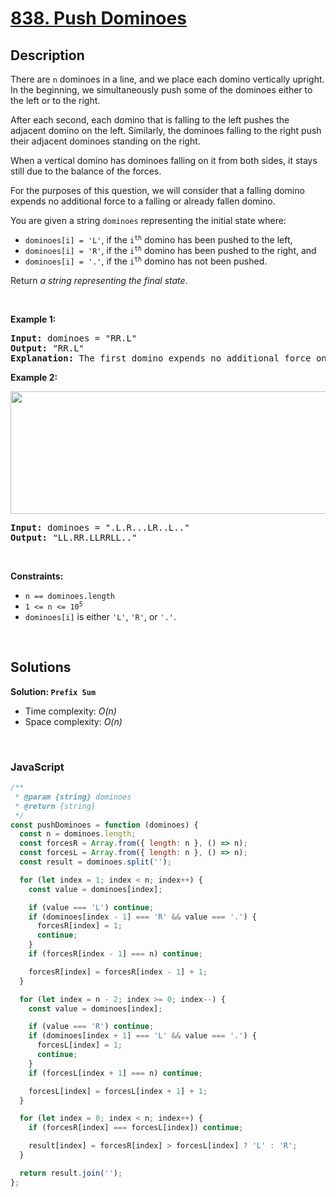 # [838. Push Dominoes](https://leetcode.com/problems/push-dominoes)

## Description

<div class="elfjS" data-track-load="description_content"><p>There are <code>n</code> dominoes in a line, and we place each domino vertically upright. In the beginning, we simultaneously push some of the dominoes either to the left or to the right.</p>

<p>After each second, each domino that is falling to the left pushes the adjacent domino on the left. Similarly, the dominoes falling to the right push their adjacent dominoes standing on the right.</p>

<p>When a vertical domino has dominoes falling on it from both sides, it stays still due to the balance of the forces.</p>

<p>For the purposes of this question, we will consider that a falling domino expends no additional force to a falling or already fallen domino.</p>

<p>You are given a string <code>dominoes</code> representing the initial state where:</p>

<ul>
	<li><code>dominoes[i] = 'L'</code>, if the <code>i<sup>th</sup></code> domino has been pushed to the left,</li>
	<li><code>dominoes[i] = 'R'</code>, if the <code>i<sup>th</sup></code> domino has been pushed to the right, and</li>
	<li><code>dominoes[i] = '.'</code>, if the <code>i<sup>th</sup></code> domino has not been pushed.</li>
</ul>

<p>Return <em>a string representing the final state</em>.</p>

<p>&nbsp;</p>
<p><strong class="example">Example 1:</strong></p>

<pre><strong>Input:</strong> dominoes = "RR.L"
<strong>Output:</strong> "RR.L"
<strong>Explanation:</strong> The first domino expends no additional force on the second domino.
</pre>

<p><strong class="example">Example 2:</strong></p>
<img alt="" src="https://s3-lc-upload.s3.amazonaws.com/uploads/2018/05/18/domino.png" style="height: 196px; width: 512px;">
<pre><strong>Input:</strong> dominoes = ".L.R...LR..L.."
<strong>Output:</strong> "LL.RR.LLRRLL.."
</pre>

<p>&nbsp;</p>
<p><strong>Constraints:</strong></p>

<ul>
	<li><code>n == dominoes.length</code></li>
	<li><code>1 &lt;= n &lt;= 10<sup>5</sup></code></li>
	<li><code>dominoes[i]</code> is either <code>'L'</code>, <code>'R'</code>, or <code>'.'</code>.</li>
</ul>
</div>

<p>&nbsp;</p>

## Solutions

**Solution: `Prefix Sum`**

- Time complexity: <em>O(n)</em>
- Space complexity: <em>O(n)</em>

<p>&nbsp;</p>

### **JavaScript**

```js
/**
 * @param {string} dominoes
 * @return {string}
 */
const pushDominoes = function (dominoes) {
  const n = dominoes.length;
  const forcesR = Array.from({ length: n }, () => n);
  const forcesL = Array.from({ length: n }, () => n);
  const result = dominoes.split('');

  for (let index = 1; index < n; index++) {
    const value = dominoes[index];

    if (value === 'L') continue;
    if (dominoes[index - 1] === 'R' && value === '.') {
      forcesR[index] = 1;
      continue;
    }
    if (forcesR[index - 1] === n) continue;

    forcesR[index] = forcesR[index - 1] + 1;
  }

  for (let index = n - 2; index >= 0; index--) {
    const value = dominoes[index];

    if (value === 'R') continue;
    if (dominoes[index + 1] === 'L' && value === '.') {
      forcesL[index] = 1;
      continue;
    }
    if (forcesL[index + 1] === n) continue;

    forcesL[index] = forcesL[index + 1] + 1;
  }

  for (let index = 0; index < n; index++) {
    if (forcesR[index] === forcesL[index]) continue;

    result[index] = forcesR[index] > forcesL[index] ? 'L' : 'R';
  }

  return result.join('');
};
```

